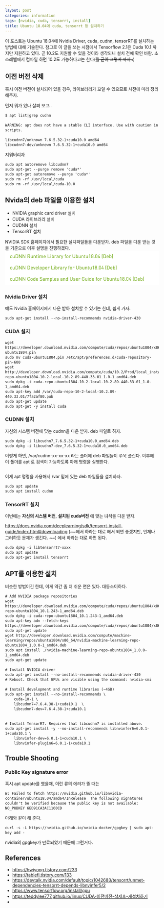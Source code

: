 ```yaml
---
layout: post
categories: information
tags: [nvidia, cuda, tensorrt, install]
title: Ubuntu 18.04에 cuda, tensorrt 등 설치하기
---
```


이 포스트는 Ubuntu 18.04에 Nvidia Driver, cuda, cudnn, tensorRT를 설치하는 방법에 대해 기술한다. 참고로 이 글을 쓰는 시점에서 Tensorflow 2.1은 Cuda 10.1 까지만 지원하고 있다. 곧 10.2도 지원할 수 있을 것이라 생각되니 설치 전에 확인 바람. 소스레벨에서 컴파일 하면 10.2도 가능하다고는 한다(~~뭘 굳이 그렇게 까지..~~)


## 이전 버전 삭제

혹시 이전 버전이 설치되어 있을 경우, 라이브러리가 꼬일 수 있으므로 사전에 미리 정리해주자.

먼저 뭐가 있나 살펴 보고..

```
$ apt list|grep cudnn

WARNING: apt does not have a stable CLI interface. Use with caution in scripts.

libcudnn7/unknown 7.6.5.32-1+cuda10.0 amd64
libcudnn7-dev/unknown 7.6.5.32-1+cuda10.0 amd64
```

지워버리자

```
sudo apt autoremove libcudnn7
sudo apt-get --purge remove 'cuda*'
sudo apt-get autoremove --purge 'cuda*'
sudo rm -rf /usr/local/cuda
sudo rm -rf /usr/local/cuda-10.0
```



## Nvida의 deb 파일을 이용한 설치

 - NVIDIA graphic card driver 설치
 - CUDA 라이브러리 설치
 - CUDNN 설치
 - TensorRT 설치

NVIDIA SDK 홈페이지에서 필요한 설치파일들을 다운받자. deb 파일을 다운 받는 것을 기준으로 이후 설명을 진행하겠다.
![download](/assets/images/2020-02-29-19-03-12.png)

### Nvidia Driver 설치

얘도 Nvidia 홈페이지에서 다운 받아 설치할 수 있기는 한데, 쉽게 가자.

```
sudo apt-get install --no-install-recommends nvidia-driver-430
```

### CUDA 설치
```
wget https://developer.download.nvidia.com/compute/cuda/repos/ubuntu1804/x86_64/cuda-ubuntu1804.pin
sudo mv cuda-ubuntu1804.pin /etc/apt/preferences.d/cuda-repository-pin-600
wget http://developer.download.nvidia.com/compute/cuda/10.2/Prod/local_installers/cuda-repo-ubuntu1804-10-2-local-10.2.89-440.33.01_1.0-1_amd64.deb
sudo dpkg -i cuda-repo-ubuntu1804-10-2-local-10.2.89-440.33.01_1.0-1_amd64.deb
sudo apt-key add /var/cuda-repo-10-2-local-10.2.89-440.33.01/7fa2af80.pub
sudo apt-get update
sudo apt-get -y install cuda
```

### CUDNN 설치

자신의 시스템 버전에 맞는 cudnn을 다운 받자. deb 파일로 하자. 
```
sudo dpkg -i libcudnn7_7.6.5.32-1+cuda10.0_amd64.deb
sudo dpkg -i libcudnn7-dev_7.6.5.32-1+cuda10.0_amd64.deb
```
이렇게 하면, /var/cudnn-xx-xx-xx 라는 폴더에 deb 파일들이 쭈욱 풀린다.
이후에 이 폴더를 apt 로 검색이 가능하도록 아래 명령을 실행한다.
```

```
이제 apt 명령을 사용해서 /var 밑에 있는 deb 파일들을 설치하자.
```
sudo apt update
sudo apt install cudnn
```


### TensorRT 설치
이번에는 __자신의 시스템 버전__, __설치된 cuda버전__ 에 맞는 녀석을 다운 받자.

https://docs.nvidia.com/deeplearning/sdk/tensorrt-install-guide/index.html#downloading (~~에서 하라는 대로 해서 되면 좋겠지만, 언제나 그러하듯 문제가 생긴다. ~~) 에서 하라는 대로 하면 된다.

```
sudo dpkg -i libtensorrt7-xxxx
sudo apt update
sudo apt-get install tensorrt
```




## APT를 이용한 설치

비슷한 방법이긴 한데, 이게 약간 좀 더 쉬운 면은 있다.
대동소이하다.

```
# Add NVIDIA package repositories
wget https://developer.download.nvidia.com/compute/cuda/repos/ubuntu1804/x86_64/cuda-repo-ubuntu1804_10.1.243-1_amd64.deb
sudo dpkg -i cuda-repo-ubuntu1804_10.1.243-1_amd64.deb
sudo apt-key adv --fetch-keys https://developer.download.nvidia.com/compute/cuda/repos/ubuntu1804/x86_64/7fa2af80.pub
sudo apt-get update
wget http://developer.download.nvidia.com/compute/machine-learning/repos/ubuntu1804/x86_64/nvidia-machine-learning-repo-ubuntu1804_1.0.0-1_amd64.deb
sudo apt install ./nvidia-machine-learning-repo-ubuntu1804_1.0.0-1_amd64.deb
sudo apt-get update

# Install NVIDIA driver
sudo apt-get install --no-install-recommends nvidia-driver-430
# Reboot. Check that GPUs are visible using the command: nvidia-smi

# Install development and runtime libraries (~4GB)
sudo apt-get install --no-install-recommends \
    cuda-10-1 \
    libcudnn7=7.6.4.38-1+cuda10.1  \
    libcudnn7-dev=7.6.4.38-1+cuda10.1


# Install TensorRT. Requires that libcudnn7 is installed above.
sudo apt-get install -y --no-install-recommends libnvinfer6=6.0.1-1+cuda10.1 \
    libnvinfer-dev=6.0.1-1+cuda10.1 \
    libnvinfer-plugin6=6.0.1-1+cuda10.1
```


## Trouble Shooting
 
### Public Key signature error
혹시 apt update를 했을때, 이런 류의 에러가 뜰 때는 
```
W: Failed to fetch https://nvidia.github.io/libnvidia-container/ubuntu18.04/amd64/InRelease  The following signatures couldn't be verified because the public key is not available: NO_PUBKEY 6ED91CA3AC1160CD
```
아래와 같이 해 준다.
```
curl -s -L https://nvidia.github.io/nvidia-docker/gpgkey | sudo apt-key add -
```

nvidia의 gpgkey가 만료되었기 때문에 그런거다.



## References
- https://hwiyong.tistory.com/233
- https://tablefi.tistory.com/133
- https://devtalk.nvidia.com/default/topic/1042683/tensorrt/unmet-dependencies-tensorrt-depends-libnvinfer5/2
- https://www.tensorflow.org/install/gpu
- https://teddylee777.github.io/linux/CUDA-이전버전-삭제후-재설치하기
- 




